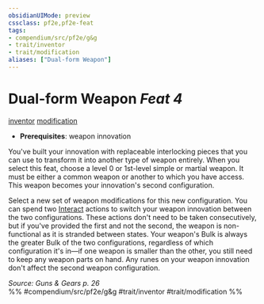 ```yaml
---
obsidianUIMode: preview
cssclass: pf2e,pf2e-feat
tags:
- compendium/src/pf2e/g&g
- trait/inventor
- trait/modification
aliases: ["Dual-form Weapon"]
---
```

# Dual-form Weapon  *Feat 4*  
[inventor](Reference/Rules/Traits/inventor-g-g.md "Inventor Class Trait")  [modification](modification-g-g.md "Modification Feat Trait")  

- **Prerequisites**: weapon innovation

You've built your innovation with replaceable interlocking pieces that you can use to transform it into another type of weapon entirely. When you select this feat, choose a level 0 or 1st-level simple or martial weapon. It must be either a common weapon or another to which you have access. This weapon becomes your innovation's second configuration.

Select a new set of weapon modifications for this new configuration. You can spend two [Interact](interact.md) actions to switch your weapon innovation between the two configurations. These actions don't need to be taken consecutively, but if you've provided the first and not the second, the weapon is non-functional as it is stranded between states. Your weapon's Bulk is always the greater Bulk of the two configurations, regardless of which configuration it's in—if one weapon is smaller than the other, you still need to keep any weapon parts on hand. Any runes on your weapon innovation don't affect the second weapon configuration.

*Source: Guns & Gears p. 26*  
%% #compendium/src/pf2e/g&g #trait/inventor #trait/modification %%